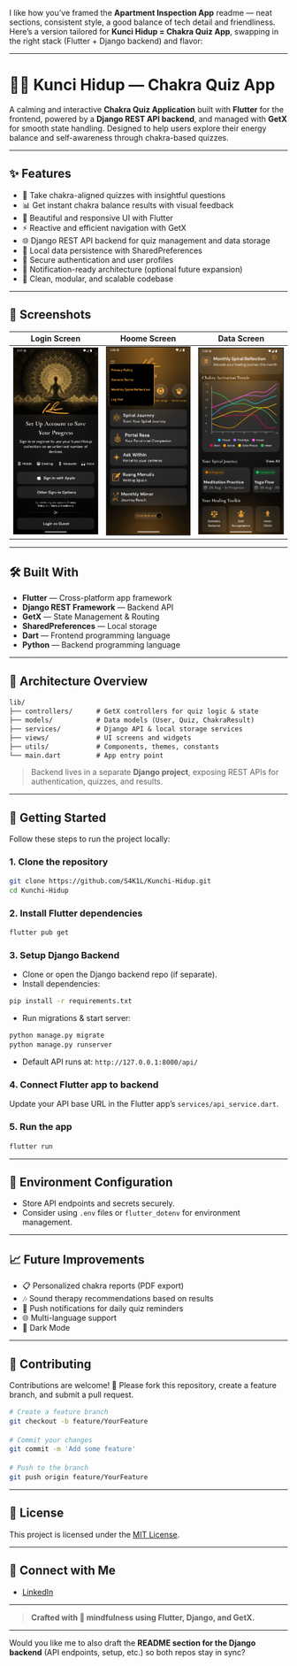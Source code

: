 I like how you’ve framed the **Apartment Inspection App** readme — neat sections, consistent style, a good balance of tech detail and friendliness.
Here’s a version tailored for **Kunci Hidup = Chakra Quiz App**, swapping in the right stack (Flutter + Django backend) and flavor:

---

# 🧘‍♂️ Kunci Hidup — Chakra Quiz App

A calming and interactive **Chakra Quiz Application** built with **Flutter** for the frontend, powered by a **Django REST API backend**, and managed with **GetX** for smooth state handling.
Designed to help users explore their energy balance and self-awareness through chakra-based quizzes.

---

## ✨ Features

* 🧩 Take chakra-aligned quizzes with insightful questions
* 📊 Get instant chakra balance results with visual feedback
* 🎨 Beautiful and responsive UI with Flutter
* ⚡ Reactive and efficient navigation with GetX
* 🌐 Django REST API backend for quiz management and data storage
* 💾 Local data persistence with SharedPreferences
* 🔐 Secure authentication and user profiles
* 🔔 Notification-ready architecture (optional future expansion)
* 🧹 Clean, modular, and scalable codebase

---

## 📱 Screenshots

|               Login Screen              |              Hoome Screen             |               Data Screen              |
| :--------------------------------------: | :----------------------------------: | :--------------------------------------: |
| ![Splash](assets/screenshots/login.png) | ![Quiz](assets/screenshots/home.png) | ![Result](assets/screenshots/data.png) |

---

## 🛠️ Built With

* **Flutter** — Cross-platform app framework
* **Django REST Framework** — Backend API
* **GetX** — State Management & Routing
* **SharedPreferences** — Local storage
* **Dart** — Frontend programming language
* **Python** — Backend programming language

---

## 🧩 Architecture Overview

```plaintext
lib/
├── controllers/      # GetX controllers for quiz logic & state
├── models/           # Data models (User, Quiz, ChakraResult)
├── services/         # Django API & local storage services
├── views/            # UI screens and widgets
├── utils/            # Components, themes, constants
└── main.dart         # App entry point
```

> Backend lives in a separate **Django project**, exposing REST APIs for authentication, quizzes, and results.

---

## 🚀 Getting Started

Follow these steps to run the project locally:

### 1. **Clone the repository**

```bash
git clone https://github.com/S4K1L/Kunchi-Hidup.git
cd Kunchi-Hidup
```

### 2. **Install Flutter dependencies**

```bash
flutter pub get
```

### 3. **Setup Django Backend**

* Clone or open the Django backend repo (if separate).
* Install dependencies:

```bash
pip install -r requirements.txt
```

* Run migrations & start server:

```bash
python manage.py migrate
python manage.py runserver
```

* Default API runs at: `http://127.0.0.1:8000/api/`

### 4. **Connect Flutter app to backend**

Update your API base URL in the Flutter app’s `services/api_service.dart`.

### 5. **Run the app**

```bash
flutter run
```

---

## 🔑 Environment Configuration

* Store API endpoints and secrets securely.
* Consider using `.env` files or `flutter_dotenv` for environment management.

---

## 📈 Future Improvements

* 📋 Personalized chakra reports (PDF export)
* 🎶 Sound therapy recommendations based on results
* 📲 Push notifications for daily quiz reminders
* 🌐 Multi-language support
* 🎨 Dark Mode

---

## 🤝 Contributing

Contributions are welcome! 🎉
Please fork this repository, create a feature branch, and submit a pull request.

```bash
# Create a feature branch
git checkout -b feature/YourFeature

# Commit your changes
git commit -m 'Add some feature'

# Push to the branch
git push origin feature/YourFeature
```

---

## 📄 License

This project is licensed under the [MIT License](LICENSE).

---

## 💬 Connect with Me

* [LinkedIn](https://www.linkedin.com/in/s4k1l)

---

> **Crafted with 🌸 mindfulness using Flutter, Django, and GetX.**

---

Would you like me to also draft the **README section for the Django backend** (API endpoints, setup, etc.) so both repos stay in sync?
